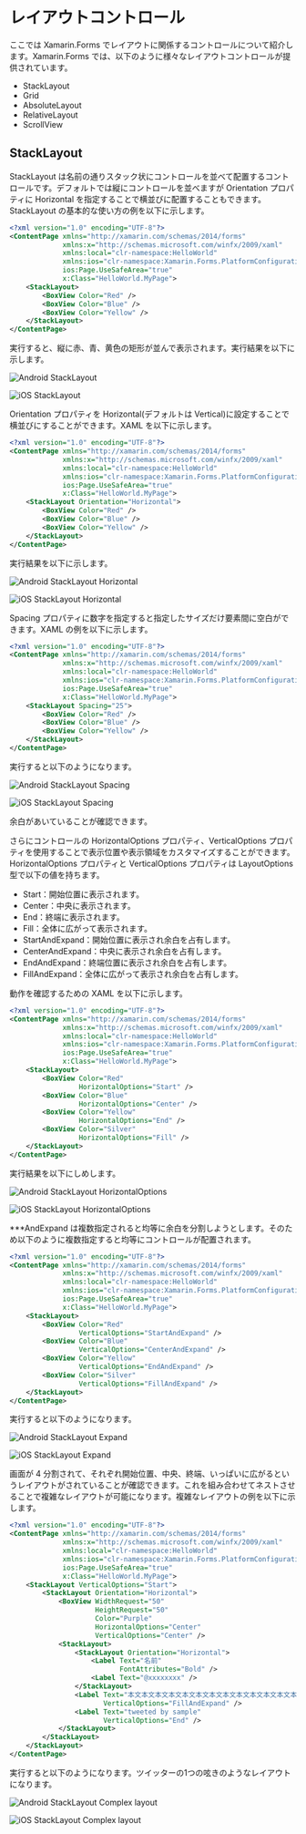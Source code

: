 # レイアウトコントロール

ここでは Xamarin.Forms でレイアウトに関係するコントロールについて紹介します。Xamarin.Forms では、以下のように様々なレイアウトコントロールが提供されています。

- StackLayout
- Grid
- AbsoluteLayout
- RelativeLayout
- ScrollView

## StackLayout

StackLayout は名前の通りスタック状にコントロールを並べて配置するコントロールです。デフォルトでは縦にコントロールを並べますが Orientation プロパティに Horizontal を指定することで横並びに配置することもできます。StackLayout の基本的な使い方の例を以下に示します。

```xml
<?xml version="1.0" encoding="UTF-8"?>
<ContentPage xmlns="http://xamarin.com/schemas/2014/forms"
             xmlns:x="http://schemas.microsoft.com/winfx/2009/xaml"
             xmlns:local="clr-namespace:HelloWorld"
             xmlns:ios="clr-namespace:Xamarin.Forms.PlatformConfiguration.iOSSpecific;assembly=Xamarin.Forms.Core"
             ios:Page.UseSafeArea="true"
             x:Class="HelloWorld.MyPage">
    <StackLayout>
        <BoxView Color="Red" />
        <BoxView Color="Blue" />
        <BoxView Color="Yellow" />
    </StackLayout>
</ContentPage>
```

実行すると、縦に赤、青、黄色の矩形が並んで表示されます。実行結果を以下に示します。

![Android StackLayout](images/android-stacklayout.png)

![iOS StackLayout](images/ios-stacklayout.png)

Orientation プロパティを Horizontal(デフォルトは Vertical)に設定することで横並びにすることができます。XAML を以下に示します。

```xml
<?xml version="1.0" encoding="UTF-8"?>
<ContentPage xmlns="http://xamarin.com/schemas/2014/forms"
             xmlns:x="http://schemas.microsoft.com/winfx/2009/xaml"
             xmlns:local="clr-namespace:HelloWorld"
             xmlns:ios="clr-namespace:Xamarin.Forms.PlatformConfiguration.iOSSpecific;assembly=Xamarin.Forms.Core"
             ios:Page.UseSafeArea="true"
             x:Class="HelloWorld.MyPage">
    <StackLayout Orientation="Horizontal">
        <BoxView Color="Red" />
        <BoxView Color="Blue" />
        <BoxView Color="Yellow" />
    </StackLayout>
</ContentPage>
```

実行結果を以下に示します。

![Android StackLayout Horizontal](images/android-stacklayout-horizontal.png)

![iOS StackLayout Horizontal](images/ios-stacklayout-horizontal.png)

Spacing プロパティに数字を指定すると指定したサイズだけ要素間に空白ができます。XAML の例を以下に示します。

```xml
<?xml version="1.0" encoding="UTF-8"?>
<ContentPage xmlns="http://xamarin.com/schemas/2014/forms"
             xmlns:x="http://schemas.microsoft.com/winfx/2009/xaml"
             xmlns:local="clr-namespace:HelloWorld"
             xmlns:ios="clr-namespace:Xamarin.Forms.PlatformConfiguration.iOSSpecific;assembly=Xamarin.Forms.Core"
             ios:Page.UseSafeArea="true"
             x:Class="HelloWorld.MyPage">
    <StackLayout Spacing="25">
        <BoxView Color="Red" />
        <BoxView Color="Blue" />
        <BoxView Color="Yellow" />
    </StackLayout>
</ContentPage>
```

実行すると以下のようになります。

![Android StackLayout Spacing](images/android-stacklayout-spacing.png)

![iOS StackLayout Spacing](images/ios-stacklayout-spacing.png)

余白があいていることが確認できます。

さらにコントロールの HorizontalOptions プロパティ、VerticalOptions プロパティを使用することで表示位置や表示領域をカスタマイズすることができます。HorizontalOptions プロパティと VerticalOptions プロパティは LayoutOptions 型で以下の値を持ちます。

- Start：開始位置に表示されます。
- Center：中央に表示されます。
- End：終端に表示されます。
- Fill：全体に広がって表示されます。
- StartAndExpand：開始位置に表示され余白を占有します。
- CenterAndExpand：中央に表示され余白を占有します。
- EndAndExpand：終端位置に表示され余白を占有します。
- FillAndExpand：全体に広がって表示され余白を占有します。

動作を確認するための XAML を以下に示します。

```xml
<?xml version="1.0" encoding="UTF-8"?>
<ContentPage xmlns="http://xamarin.com/schemas/2014/forms"
             xmlns:x="http://schemas.microsoft.com/winfx/2009/xaml"
             xmlns:local="clr-namespace:HelloWorld"
             xmlns:ios="clr-namespace:Xamarin.Forms.PlatformConfiguration.iOSSpecific;assembly=Xamarin.Forms.Core"
             ios:Page.UseSafeArea="true"
             x:Class="HelloWorld.MyPage">
    <StackLayout>
        <BoxView Color="Red"
                 HorizontalOptions="Start" />
        <BoxView Color="Blue"
                 HorizontalOptions="Center" />
        <BoxView Color="Yellow"
                 HorizontalOptions="End" />
        <BoxView Color="Silver"
                 HorizontalOptions="Fill" />
    </StackLayout>
</ContentPage>
```

実行結果を以下にしめします。

![Android StackLayout HorizontalOptions](images/android-stacklayout-horizontaloptions.png)

![iOS StackLayout HorizontalOptions](images/ios-stacklayout-horizontaloptions.png)

***AndExpand は複数指定されると均等に余白を分割しようとします。そのため以下のように複数指定すると均等にコントロールが配置されます。


```xml
<?xml version="1.0" encoding="UTF-8"?>
<ContentPage xmlns="http://xamarin.com/schemas/2014/forms"
             xmlns:x="http://schemas.microsoft.com/winfx/2009/xaml"
             xmlns:local="clr-namespace:HelloWorld"
             xmlns:ios="clr-namespace:Xamarin.Forms.PlatformConfiguration.iOSSpecific;assembly=Xamarin.Forms.Core"
             ios:Page.UseSafeArea="true"
             x:Class="HelloWorld.MyPage">
    <StackLayout>
        <BoxView Color="Red"
                 VerticalOptions="StartAndExpand" />
        <BoxView Color="Blue"
                 VerticalOptions="CenterAndExpand" />
        <BoxView Color="Yellow"
                 VerticalOptions="EndAndExpand" />
        <BoxView Color="Silver"
                 VerticalOptions="FillAndExpand" />
    </StackLayout>
</ContentPage>
```

実行すると以下のようになります。

![Android StackLayout Expand](images/android-stacklayout-expand.png)

![iOS StackLayout Expand](images/ios-stacklayout-expand.png)

画面が 4 分割されて、それぞれ開始位置、中央、終端、いっぱいに広がるというレイアウトがされていることが確認できます。これを組み合わせてネストさせることで複雑なレイアウトが可能になります。複雑なレイアウトの例を以下に示します。

```xml
<?xml version="1.0" encoding="UTF-8"?>
<ContentPage xmlns="http://xamarin.com/schemas/2014/forms"
             xmlns:x="http://schemas.microsoft.com/winfx/2009/xaml"
             xmlns:local="clr-namespace:HelloWorld"
             xmlns:ios="clr-namespace:Xamarin.Forms.PlatformConfiguration.iOSSpecific;assembly=Xamarin.Forms.Core"
             ios:Page.UseSafeArea="true"
             x:Class="HelloWorld.MyPage">
    <StackLayout VerticalOptions="Start">
        <StackLayout Orientation="Horizontal">
            <BoxView WidthRequest="50"
                     HeightRequest="50"
                     Color="Purple"
                     HorizontalOptions="Center"
                     VerticalOptions="Center" />
            <StackLayout>
                <StackLayout Orientation="Horizontal">
                    <Label Text="名前"
                           FontAttributes="Bold" />
                    <Label Text="@xxxxxxxx" />
                </StackLayout>
                <Label Text="本文本文本文本文本文本文本文本文本文本文本文本文本文本文"
                       VerticalOptions="FillAndExpand" />
                <Label Text="tweeted by sample"
                       VerticalOptions="End" />
            </StackLayout>
        </StackLayout>
    </StackLayout>
</ContentPage>
```

実行すると以下のようになります。ツイッターの1つの呟きのようなレイアウトになります。

![Android StackLayout Complex layout](images/android-stacklayout-complexlayout.png)

![iOS StackLayout Complex layout](images/ios-stacklayout-complexlayout.png)
